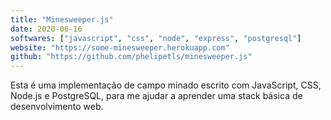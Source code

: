 ```yaml
---
title: "Minesweeper.js"
date: 2020-06-16
softwares: ["javascript", "css", "node", "express", "postgresql"]
website: "https://some-minesweeper.herokuapp.com"
github: "https://github.com/phelipetls/minesweeper.js"
---
```


Esta é uma implementação de campo minado escrito com JavaScript, CSS, Node.js e
PostgreSQL, para me ajudar a aprender uma stack básica de desenvolvimento web.
